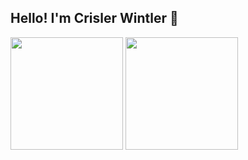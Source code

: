 ## Hello! I'm Crisler Wintler 👋 

  <img height="180em" src="https://github-readme-stats.vercel.app/api?username=crislerwin&show_icons=true&include_all_commits=true&count_private=true"/>
  <img height="180em" src="https://github-readme-stats.vercel.app/api/top-langs/?username=crislerwin&layout=compact&langs_count=7&"/>

